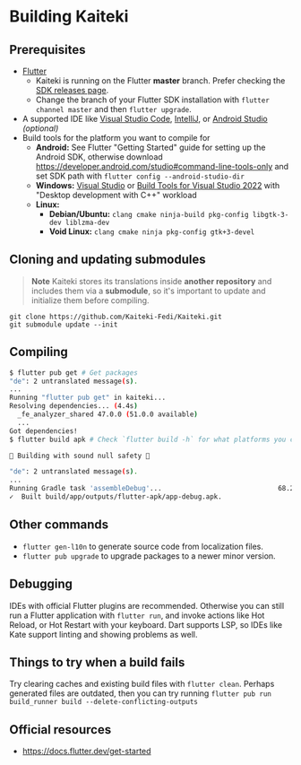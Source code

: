 # Building Kaiteki

## Prerequisites

- [Flutter](https://docs.flutter.dev/get-started/install)
  - Kaiteki is running on the Flutter **master** branch. Prefer checking the [SDK releases page](https://docs.flutter.dev/development/tools/sdk/releases).
  - Change the branch of your Flutter SDK installation with `flutter channel master` and then `flutter upgrade`.
- A supported IDE like [Visual Studio Code](https://code.visualstudio.com/), [IntelliJ](https://www.jetbrains.com/idea/), or [Android Studio](https://developer.android.com/studio/) *(optional)*
- Build tools for the platform you want to compile for
  - **Android:** See Flutter "Getting Started" guide for setting up the Android SDK, otherwise download <https://developer.android.com/studio#command-line-tools-only> and set SDK path with `flutter config --android-studio-dir`
  - **Windows:** [Visual Studio](https://visualstudio.microsoft.com/downloads/) or [Build Tools for Visual Studio 2022](https://visualstudio.microsoft.com/downloads/#build-tools-for-visual-studio-2022) with "Desktop development with C++" workload
  - **Linux:**
    - **Debian/Ubuntu:** `clang cmake ninja-build pkg-config libgtk-3-dev liblzma-dev`
    - **Void Linux:** `clang cmake ninja pkg-config gtk+3-devel`

## Cloning and updating submodules

> **Note**
> Kaiteki stores its translations inside **another repository** and includes them via a **submodule**, so it's important to update and initialize them before compiling.

```
git clone https://github.com/Kaiteki-Fedi/Kaiteki.git
git submodule update --init
```

## Compiling

```sh
$ flutter pub get # Get packages
"de": 2 untranslated message(s).
...
Running "flutter pub get" in kaiteki...
Resolving dependencies... (4.4s)
  _fe_analyzer_shared 47.0.0 (51.0.0 available)
  ...
Got dependencies!
$ flutter build apk # Check `flutter build -h` for what platforms you can compile for

💪 Building with sound null safety 💪

"de": 2 untranslated message(s).
...
Running Gradle task 'assembleDebug'...                             68.2s
✓  Built build/app/outputs/flutter-apk/app-debug.apk.  
```

## Other commands

- `flutter gen-l10n` to generate source code from localization files.
- `flutter pub upgrade` to upgrade packages to a newer minor version.

## Debugging

IDEs with official Flutter plugins are recommended. Otherwise you can still run a Flutter application with `flutter run`, and invoke actions like Hot Reload, or Hot Restart with your keyboard. Dart supports LSP, so IDEs like Kate support linting and showing problems as well.

## Things to try when a build fails

Try clearing caches and existing build files with `flutter clean`. Perhaps generated files are outdated, then you can try running `flutter pub run build_runner build --delete-conflicting-outputs`

## Official resources

- <https://docs.flutter.dev/get-started>
